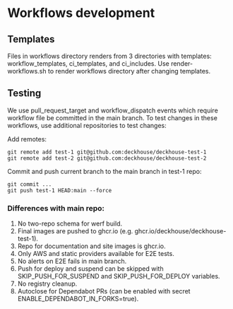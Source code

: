 # Workflows development

## Templates

Files in workflows directory renders from 3 directories with templates: workflow_templates,
ci_templates, and ci_includes. Use render-workflows.sh to render workflows directory
after changing templates.

## Testing

We use pull_request_target and workflow_dispatch events which require workflow file
be committed in the main branch.
To test changes in these workflows, use additional repositories to test changes:

Add remotes:

```
git remote add test-1 git@github.com:deckhouse/deckhouse-test-1
git remote add test-2 git@github.com:deckhouse/deckhouse-test-2
```

Commit and push current branch to the main branch in test-1 repo:

``` 
git commit ...
git push test-1 HEAD:main --force
```

### Differences with main repo:

1. No two-repo schema for werf build.
2. Final images are pushed to ghcr.io (e.g. ghcr.io/deckhouse/deckhouse-test-1).
3. Repo for documentation and site images is ghcr.io.
4. Only AWS and static providers available for E2E tests.
5. No alerts on E2E fails in main branch.
6. Push for deploy and suspend can be skipped with SKIP_PUSH_FOR_SUSPEND and SKIP_PUSH_FOR_DEPLOY variables.
7. No registry cleanup.
8. Autoclose for Dependabot PRs (can be enabled with secret ENABLE_DEPENDABOT_IN_FORKS=true).




